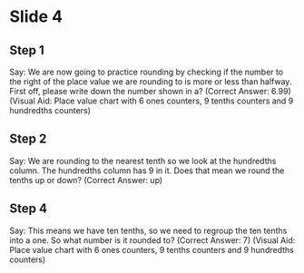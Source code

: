 # Slide 4

## Step 1

Say: We are now going to practice rounding by checking if the number to the right of the place value we are rounding to is more or less than halfway. First off, please write down the number shown in a? (Correct Answer: 6.99) (Visual Aid: Place value chart with 6 ones counters, 9 tenths counters and 9 hundredths counters)

## Step 2

Say: We are rounding to the nearest tenth so we look at the hundredths column. The hundredths column has 9 in it. Does that mean we round the tenths up or down? (Correct Answer: up)

## Step 4

Say: This means we have ten tenths, so we need to regroup the ten tenths into a one. So what number is it rounded to? (Correct Answer: 7) (Visual Aid: Place value chart with 6 ones counters, 9 tenths counters and 9 hundredths counters)
